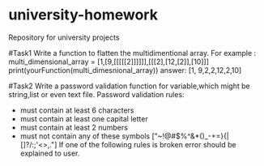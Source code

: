 # university-homework
Repository for university projects




#Task1
Write a function to flatten the multidimentional array.
For example :
  multi_dimensional_array = [1,[9,[[[[[2]]]]]],[[[2],[12,[2]],[10]]]
  print(yourFunction(multi_dimesnional_array))
  answer: [1, 9,2,2,12,2,10]
  
#Task2
Write a password validation function for variable,which might be string,list or even text file.
Password validation rules:
* must contain at least 6 characters
* must contain at least one capital letter
* must contain at least 2 numbers
* must not contain any of these symbols  ["~!@#$%^&*()_-+=}{|[]\?/:;'<>,."]
If one of the following rules is broken error should be explained to user.

